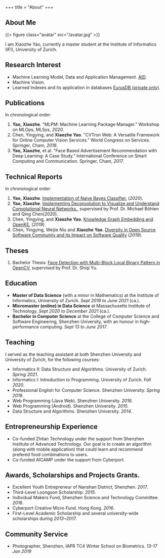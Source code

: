 +++
title = "About"
+++

## About Me

{{< figure class="avatar" src="/avatar.jpg" >}}

I am Xiaozhe Yao, currently a master student at the Institute of Informatics (IFI), University of Zurich.

## Research Interest

* Machine Learning Model, Data and Application Management. [AID](https://github.com/autoai-org/aid).
* Machine Vision.
* Learned Indexes and its application in databases [EurusDB (private only)](https://github.com/autoai-org/eurusdb).

## Publications

In chronological order:
1. **Yao, Xiaozhe**. "MLPM: Machine Learning Package Manager." Workshop on MLOps, MLSys, *2020*.
2. Chen, Yingying, and **Xiaozhe Yao**. "CVTron Web: A Versatile Framework for Online Computer Vision Services." World Congress on Services. Springer, Cham, *2018*.
3. **Yao, Xiaozhe**, et al. "Face Based Advertisement Recommendation with Deep Learning: A Case Study." International Conference on Smart Computing and Communication. Springer, Cham, *2017*.

## Technical Reports

In chronological order:
1. **Yao, Xiaozhe**. [Implementation of Naive Bayes Classifier.](https://mfr.de-1.osf.io/render?url=https://osf.io/ws4ev/?direct%26mode=render%26action=download%26mode=render) (*2020*).
2. **Yao, Xiaozhe**. [Implementing Deconvolution to Visualize and Understand Convolutional Neural Networks.](https://mfr.de-1.osf.io/render?url=https://osf.io/hbryd/?direct%26mode=render%26action=download%26mode=render), supervised by Prof. Dr. Michael Böhlen and Qing Chen(*2020*).
3. Chen, Yingying, and **Xiaozhe Yao**. [Knowledge Graph Embedding and OpenKE.](https://mfr.de-1.osf.io/render?url=https://osf.io/byhvc/?action=download%26mode=render) (*2019*).
4. Chen, Yingying, Weijie Niu and **Xiaozhe Yao**. [Diversity in Open Source Software Community and its Impact on Software Quality](https://mfr.de-1.osf.io/render?url=https://osf.io/kg3hn/?action=download%26mode=render) (*2019*).

## Theses

1. Bachelor Thesis: [Face Detection with Multi-Block Local Binary Pattern in OpenCV](https://mfr.de-1.osf.io/render?url=https://osf.io/kme5n/?direct%26mode=render%26action=download%26mode=render), supervised by Prof. Dr. Shiqi Yu.

## Education

* **Master of Data Science** (with a minor in Mathematics) at the Institute of Informatics, University of Zurich. *Sept 2019 to June 2021* (ca.).
* **Micromaster (online) in Data Science** at  Massachusetts Institute of Technology, *Sept 2020 to December 2021* (ca.).
* **Bachelor in Computer Science** at the College of Computer Science and Software Engineering, Shenzhen University, with an honour in high-performance computing. *Sept 13 to June 2017*.

## Teaching

I served as the teaching assistant at both Shenzhen University and University of Zurich, for the following courses: 

* Informatics II: Data Structure and Algorithms. University of Zurich. *Spring 2021*.
* Informatics I: Introduction to Programming. University of Zurich. *Fall 2020*.
* Professional English for Computer Science. Shenzhen University. *Spring 2019*.
* Web Programming (Java Web). Shenzhen University. *2016*.
* Web Programming (Android). Shenzhen University. *2015*.
* Data Structure and Algorithms. Shenzhen University. *2014*.

## Entrepreneurship Experience

* Co-funded Zhitan Technology under the support from Shenzhen Institute of Advanced Technology. Our goal is to create an algorithm (along with mobile application) that could learn and recommend prefered food combinations to users.
* Co-funded AICAMP under the support from Cyberport.

## Awards, Scholarships and Projects Grants.

* Excellent Youth Entrepreneur of Nanshan District, Shenzhen. *2017*.
* Third-Level Loongson Scholarship. *2015*.
* Individual Makers Fund, Shenzhen Science and Technology Committee. *2016*.
* Cyberport Creative Micro Fund. Hong Kong. *2016*.
* First-Level Academic Scholarship and several university-wide scholarships during *2013~2017*.

## Community Service

* Photographer, Shenzhen, IAPR TC4 Winter School on Biometrics. *13-17 Jan 2019*